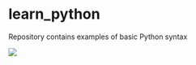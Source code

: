 # learn_python
Repository contains examples of basic Python syntax

![](https://encrypted-tbn0.gstatic.com/images?q=tbn:ANd9GcTDRzZ5GmKnNBBwn5AwvEPsHe6nNqkJC9PUJ-ChQjQkLr07Qu2O&s)
